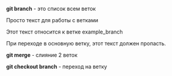**git branch** - это список всем веток

Просто текст для работы с ветками

Этот текст относится к ветке example_branch

При переходе в основную ветку, этот текст должен пропасть.

**git merge** - слияние 2 веток 

**git checkout branch** - переход на ветку
